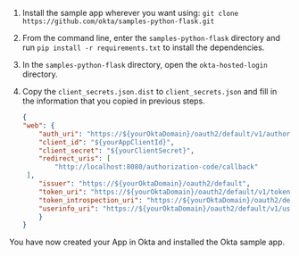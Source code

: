1. Install the sample app wherever you want using: `git clone https://github.com/okta/samples-python-flask.git`
2. From the command line, enter the `samples-python-flask` directory and run `pip install -r requirements.txt` to install the dependencies.
3. In the `samples-python-flask` directory, open the `okta-hosted-login` directory.
4. Copy the `client_secrets.json.dist` to `client_secrets.json` and fill in the information that you copied in previous steps.

    ```json
    {
    "web": {
        "auth_uri": "https://${yourOktaDomain}/oauth2/default/v1/authorize",
        "client_id": "${yourAppClientId}",
        "client_secret": "${yourClientSecret}",
        "redirect_uris": [
            "http://localhost:8080/authorization-code/callback"
     ],
        "issuer": "https://${yourOktaDomain}/oauth2/default",
        "token_uri": "https://${yourOktaDomain}/oauth2/default/v1/token",
        "token_introspection_uri": "https://${yourOktaDomain}/oauth2/default/v1/introspect",
        "userinfo_uri": "https://${yourOktaDomain}/oauth2/default/v1/userinfo"
        }
    }
    ```

You have now created your App in Okta and installed the Okta <StackSelector snippet="applang" noSelector inline /> sample app.
